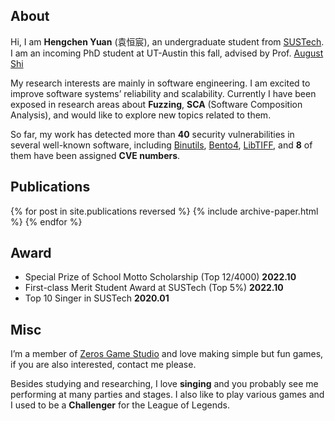 

## About

Hi, I am **Hengchen Yuan** (袁恒宸), an undergraduate student from [SUSTech]([SUSTech](https://www.sustech.edu.cn/en/)). I am an incoming PhD student at UT-Austin this fall, advised by Prof. [August Shi](https://sites.utexas.edu/august/)

My research interests are mainly in software engineering. I am excited to improve software systems’ reliability and scalability. Currently I have been exposed in research areas about **Fuzzing**, **SCA** (Software Composition Analysis), and would like to explore new topics related to them.

So far, my work has detected more than **40** security vulnerabilities in several well-known software, including [Binutils](https://www.gnu.org/software/binutils/), [Bento4](https://www.bento4.com/), [LibTIFF](http://www.simplesystems.org/libtiff/), and **8** of them have been assigned **CVE numbers**.




## Publications

{% for post in site.publications reversed %}
  {% include archive-paper.html %}
{% endfor %}

## Award

  - Special Prize of School Motto Scholarship (Top 12/4000)                                                                              **2022.10**
  - First-class Merit Student Award at SUSTech  (Top 5%)                                                                           **2022.10**
  - Top 10 Singer in SUSTech                                                                                                **2020.01**

## Misc

I’m a member of [Zeros Game Studio](http://zeros.group/index.html) and love making simple but fun games, if you are also interested, contact me please.

Besides studying and researching, I love **singing** and you probably see me performing at many parties and stages. I also like to play various games and I used to be a **Challenger** for the League of Legends.
